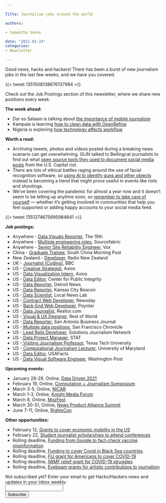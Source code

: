 ```yaml
---

Title: Journalism jobs around the world

authors: 

- Samantha Sunne

date: "2021-01-24"
categories:
- Newsletter

---
```


Good news, hacks and hackers! There has been a burst of new journalism jobs in the last few weeks, and we have you covered.

{{< tweet 1351508138676137984 >}}

Check out the Job Postings section of this newsletter, where we share new positions every week.

**The week ahead:**



*   Dar es Salaam is talking about [the importance of mobile journalism](https://www.facebook.com/events/423812885600597/)
*   Kampala is learning [how to clean data with OpenRefine](https://www.facebook.com/events/3751173921617675/)
*   Nigeria is exploring [how technology affects workflow](https://www.facebook.com/events/775420039727159/)

**Worth a read:**



*   Archiving tweets, photos and videos posted during a breaking news scenario can get overwhelming. GIJN talked to Bellingcat journalists to find out what [open source tools they used to document social media posts](https://gijn.org/2021/01/15/how-open-source-experts-identified-the-us-capitol-rioters/) from the U.S. Capitol riot.
*   There are lots of ethical battles raging around the use of facial recognition software, so [using AI to identify guns and other objects](https://www.fastcompany.com/90594180/capitol-gun-detection-ai-zeroeyes-omnilert) instead is becoming a trend that might prove useful in events like riots and shootings.
*   We’ve been covering the pandemic for almost a year now and it doesn’t seem to be letting up anytime soon, so [remember to take care of yourself](https://www.journalism.co.uk/news/six-self-care-tips-for-journalists-to-prevent-pandemic-burnout/s2/a785056/) — whether it’s getting involved in communities that help you feel supported or adding happy accounts to your social media feed.

{{< tweet 1351274675695984641 >}}

**Job postings:**



*   Anywhere - [Data Visuals Reporter](https://19thnews.org/19th-news-data-visuals-reporter-job-posting/), The 19th
*   Anywhere - [Multiple engineering roles](https://www.sourcefabric.org/about/jobs), Sourcefabric
*   Anywhere - [Senior Site Reliability Engineer](https://boards.greenhouse.io/voxmedia/jobs/2429364?gh_jid=2429364), Vox
*   China - [Graduate Trainee](https://careerservices.nyujournalism.org/job/2021-01-21/scmp-graduate-trainee-2021/), South China Morning Post
*   New Zealand - [Developer](https://radionz.careercentre.net.nz/job/developer/wellington/4584), Radio New Zealand
*   UK - [Journalist (Coding)](https://careerssearch.bbc.co.uk/jobs/job/Journalist-Coding/50748), BBC
*   US - [Creative Strategist](https://www.snd.org/jobs/view/creative-strategist-2/), Axios
*   US - [Data Visualization Intern](https://boards.greenhouse.io/axios/jobs/2596875), Axios
*   US - [Data Editor](https://recruiting.paylocity.com/Recruiting/Jobs/Details/388984), Center for Public Integrity
*   US - [Data Reporter](linkedin.com/feed/update/urn:li:activity:6757022587777249280/), Detroit News
*   US -[ Data Reporter](https://thebeacon.media/jobs/), Kansas City Beacon
*   US -[ Data Scientist](https://medium.com/localatbrown/were-hiring-a-data-scientist-4017088ef71d), Local News Lab
*   US -[ Contract Web Developer](https://newsday.wd1.myworkdayjobs.com/en-US/Newsday/job/Melville---Corporate-Center-Drive/Contract-Web-Developer_R788), Newsday
*   US - [Back-End Web Developer](https://poynter.thejobnetwork.com/Job/356692701/programmer-job-in-saint-petersburg-fl-33701), Poynter
*   US -[ Data Journalist](https://www.ire.org/job-center/data-journalist-3/), Realtor.com
*   US -[ Visual & UX Designer](https://restofworld.org/hiring/visual-ux-designer/), Rest of World
*   US -[ Data Reporter](https://talkingbiznews.com/biz-news-help-wanted/san-antonio-business-journal-seeks-a-data-reporter/), San Antonio Business Journal
*   US -[ Multiple data positions](https://twitter.com/TimothyORourke/status/1348679072931487747), San Francisco Chronicle
*   US -[ Lead Rails Developer](https://www.solutionsjournalism.org/who-we-are/join-our-team), Solutions Journalism Network
*   US -[ Data Project Manager](https://bostonglobemediapartners.applytojob.com/apply/tog5gb1lvY/Data-Project-Manager), STAT
*   US -[ Visiting Journalism Professor](https://www.ire.org/job-center/visiting-professor-of-practice-open-rank-morris-professor-of-emerging-journalism-practice/), Texas Tech University
*   US -[ Computational Journalism Lecturer](https://ejobs.umd.edu/postings/80387), University of Maryland
*   US -[ Data Editor](https://www.ire.org/job-center/data-editor-2/), USAFacts
*   US -[ Data Visual Software Engineer](https://washpost.wd5.myworkdayjobs.com/washingtonpostcareers/job/DC-Washington-TWP-Headquarters/Front-end-Software-Engineer_JR-90271842-1), Washington Post

**Upcoming events:**



*   January 28-29, Online, [Data Driven 2021](http://humberstorylab.ca/events/data-driven-2021/)
*   February 19, Online, [Computation + Journalism Symposium](https://cj2020.northeastern.edu/)
*   March 3-5, Online, [NICAR](https://www.ire.org/training/conferences/)
*   March 1-3, Online, [Knight Media Forum](https://mailchi.mp/knightfoundation/news-and-updates-from-knight-foundation-911zm2i9qe-848606?e=803088a103)
*   March 8, Online, [MozFest](https://www.mozillafestival.org/en/)
*   March 30-31, Online, [News Product Alliance Summit](https://newsproduct.org/)
*   June 7-11, Online, [RightsCon](https://www.rightscon.org)

**Other opportunities:**



*   February 12, [Grants to cover economic mobility in the US](https://thewholestory.solutionsjournalism.org/covid-19-global-health-education-and-more-our-latest-grants-for-solutions-reporting-b419a0c952b5)
*   February 22, [Student journalist scholarships to attend conferences](https://www.propublica.org/article/students-propublica-and-the-pudding-want-to-help-pay-for-your-journalism-expenses-in-2021)
*   Rolling deadline, [Funding from Google to fact-check vaccine misinformation](https://blog.google/outreach-initiatives/google-news-initiative/open-fund-projects-debunking-vaccine-misinformation/)
*   Rolling deadline, [Funding to cover Covid in Black Sea countries](https://www.gmfus.org/program/black-sea-trust-regional-cooperation)
*   Rolling deadline, [FIJ grant for Americans to cover COVID-19](https://investigate.submittable.com/submit/163797/coronavirus-rolling-grant-for-u-s-freelancers)
*   Rolling deadline, [IWMF relief grant for COVID-19 struggles](https://iwmf.submittable.com/submit/41e7f7ce-db40-4ff6-873f-e24450e27497/journalism-relief-fund-english)
*   Rolling deadline, [Eyebeam grants for artistic contributions to journalism](https://www.eyebeam.org/eyebeam-center-for-the-future-of-journalism/)

<div id="mc_embed_signup"><form id="mc-embedded-subscribe-form" class="validate" action="//hackshackers.us1.list-manage.com/subscribe/post?u=c56f2e53d5ed6ef87f8aaa75c&amp;id=fb2bc6f10b" method="post" name="mc-embedded-subscribe-form" novalidate="" target="_blank">

<div id="mc_embed_signup_scroll">

<div class="mc-field-group"><label for="mce-EMAIL">Not subscribed yet? Enter your email to get Hacks/Hackers news and updates in your inbox weekly:  </label></div>

<div class="mc-field-group"><input id="mce-EMAIL" class="required email" name="EMAIL" type="email" value="" /></div>

<!-- real people should not fill this in and expect good things - do not remove this or risk form bot signups-->

<div style="position: absolute; left: -5000px;"><input tabindex="-1" name="b_c56f2e53d5ed6ef87f8aaa75c_fb2bc6f10b" type="text" value="" /></div>

<div class="clear"><input id="mc-embedded-subscribe" class="button" name="subscribe" type="submit" value="Subscribe" /></div>

</div>

</form></div>

<!--End mc_embed_signup-->

<meta name="twitter:card" content="summary">

<meta name="twitter:image:src" content="https://hackshackers.com/content-images/about/hackshackers_logomark.png">

